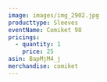 ```yaml
---
image: images/img_2902.jpg
producttype: Sleeves
eventName: Comiket 98
pricings:
  - quantity: 1
    price: 25
asin: BapMjM4_j
merchandise: comiket
---
```

